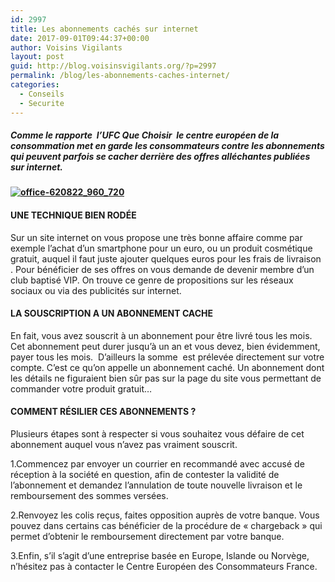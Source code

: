 ```yaml
---
id: 2997
title: Les abonnements cachés sur internet
date: 2017-09-01T09:44:37+00:00
author: Voisins Vigilants
layout: post
guid: http://blog.voisinsvigilants.org/?p=2997
permalink: /blog/les-abonnements-caches-internet/
categories:
  - Conseils
  - Securite
---
```

##### Comme le rapporte  l&rsquo;UFC Que Choisir  le centre européen de la consommation met en garde les consommateurs contre les abonnements qui peuvent parfois se cacher derrière des offres alléchantes publiées sur internet.

#### [<img class="aligncenter size-full wp-image-2998" src="./../../images/2017/06/office-620822_960_720.jpg" alt="office-620822_960_720" />](./../../images/2017/06/office-620822_960_720.jpg)

#### UNE TECHNIQUE BIEN RODÉE

Sur un site internet on vous propose une très bonne affaire comme par exemple l&rsquo;achat d&rsquo;un smartphone pour un euro, ou un produit cosmétique gratuit, auquel il faut juste ajouter quelques euros pour les frais de livraison . Pour bénéficier de ses offres on vous demande de devenir membre d&rsquo;un club baptisé VIP. On trouve ce genre de propositions sur les réseaux sociaux ou via des publicités sur internet.

#### LA SOUSCRIPTION A UN ABONNEMENT CACHE

En fait, vous avez souscrit à un abonnement pour être livré tous les mois. Cet abonnement peut durer jusqu&rsquo;à un an et vous devez, bien évidemment, payer tous les mois.  D&rsquo;ailleurs la somme  est prélevée directement sur votre compte. C&rsquo;est ce qu&rsquo;on appelle un abonnement caché. Un abonnement dont les détails ne figuraient bien sûr pas sur la page du site vous permettant de commander votre produit gratuit&#8230;

#### COMMENT RÉSILIER CES ABONNEMENTS ?

Plusieurs étapes sont à respecter si vous souhaitez vous défaire de cet abonnement auquel vous n&rsquo;avez pas vraiment souscrit.

1.Commencez par envoyer un courrier en recommandé avec accusé de réception à la société en question, afin de contester la validité de l&rsquo;abonnement et demandez l&rsquo;annulation de toute nouvelle livraison et le remboursement des sommes versées.

2.Renvoyez les colis reçus, faites opposition auprès de votre banque. Vous pouvez dans certains cas bénéficier de la procédure de « chargeback » qui permet d&rsquo;obtenir le remboursement directement par votre banque.

3.Enfin, s&rsquo;il s&rsquo;agit d&rsquo;une entreprise basée en Europe, Islande ou Norvège, n&rsquo;hésitez pas à contacter le Centre Européen des Consommateurs France.

#####
